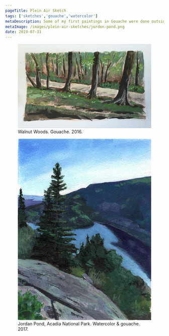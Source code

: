 ```yaml
---
pageTitle: Plein Air Sketch
tags: ['sketches','gouache','watercolor']
metaDescription: Some of my first paintings in Gouache were done outside.
metaImage: /images/plein-air-sketches/jordon-pond.png
date: 2019-07-31
---
```

<figure>
    <img src="/images/plein-air-sketches/768/walnut-woods.jpg" alt="Walnut Woods">
    <figcaption>Walnut Woods. Gouache. 2016.</figcaption>
</figure>
<figure>
    <img  src="/images/plein-air-sketches/jordon-pond.png" alt="Jordan Pond">
    <figcaption>Jordan Pond, Acadia National Park. Watercolor &amp; gouache. 2017.</figcaption>
</figure>

